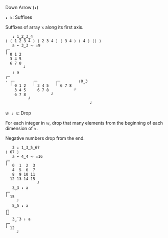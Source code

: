 Down Arrow (`↓`)

`↓ 𝕩`: Suffixes

Suffixes of array `𝕩` along its first axis.
```
   ↓ 1‿2‿3‿4
⟨ ⟨ 1 2 3 4 ⟩ ⟨ 2 3 4 ⟩ ⟨ 3 4 ⟩ ⟨ 4 ⟩ ⟨⟩ ⟩
   a ← 3‿3 ⥊ ↕9
┌─       
╵ 0 1 2  
  3 4 5  
  6 7 8  
        ┘
   ↓ a
┌─                                    
· ┌─        ┌─        ┌─        ↕0‿3  
  ╵ 0 1 2   ╵ 3 4 5   ╵ 6 7 8         
    3 4 5     6 7 8           ┘       
    6 7 8           ┘                 
          ┘                           
                                     ┘
```

`𝕨 ↓ 𝕩`: Drop

For each integer in `𝕨`, drop that many elements from the beginning of each dimension of `𝕩`.

Negative numbers drop from the end.
```
   3 ↓ 1‿3‿5‿67
⟨ 67 ⟩
   a ← 4‿4 ⥊ ↕16
┌─             
╵  0  1  2  3  
   4  5  6  7  
   8  9 10 11  
  12 13 14 15  
              ┘
   3‿3 ↓ a
┌─    
╵ 15  
     ┘
   5‿5 ↓ a
┌┐
└┘
   3‿¯3 ↓ a
┌─    
╵ 12  
     ┘
```